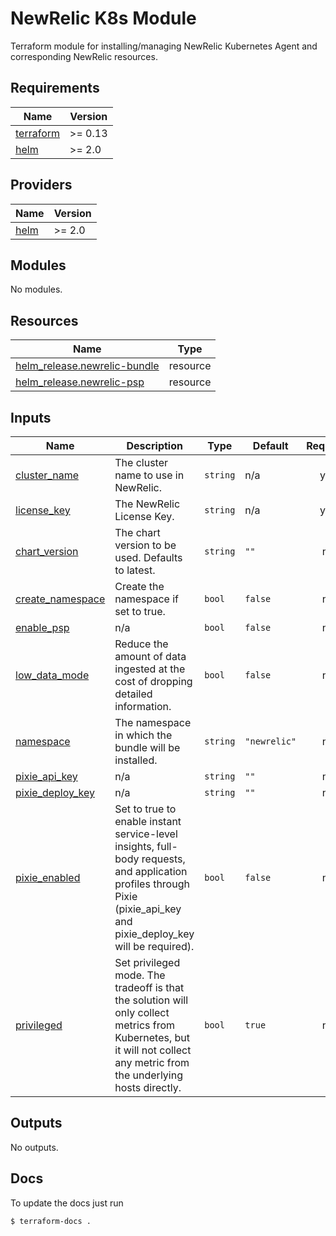 # NewRelic K8s Module

Terraform module for installing/managing NewRelic Kubernetes Agent and corresponding NewRelic resources.

<!-- BEGIN_TF_DOCS -->
## Requirements

| Name | Version |
|------|---------|
| <a name="requirement_terraform"></a> [terraform](#requirement\_terraform) | >= 0.13 |
| <a name="requirement_helm"></a> [helm](#requirement\_helm) | >= 2.0 |

## Providers

| Name | Version |
|------|---------|
| <a name="provider_helm"></a> [helm](#provider\_helm) | >= 2.0 |

## Modules

No modules.

## Resources

| Name | Type |
|------|------|
| [helm_release.newrelic-bundle](https://registry.terraform.io/providers/hashicorp/helm/latest/docs/resources/release) | resource |
| [helm_release.newrelic-psp](https://registry.terraform.io/providers/hashicorp/helm/latest/docs/resources/release) | resource |

## Inputs

| Name | Description | Type | Default | Required |
|------|-------------|------|---------|:--------:|
| <a name="input_cluster_name"></a> [cluster\_name](#input\_cluster\_name) | The cluster name to use in NewRelic. | `string` | n/a | yes |
| <a name="input_license_key"></a> [license\_key](#input\_license\_key) | The NewRelic License Key. | `string` | n/a | yes |
| <a name="input_chart_version"></a> [chart\_version](#input\_chart\_version) | The chart version to be used. Defaults to latest. | `string` | `""` | no |
| <a name="input_create_namespace"></a> [create\_namespace](#input\_create\_namespace) | Create the namespace if set to true. | `bool` | `false` | no |
| <a name="input_enable_psp"></a> [enable\_psp](#input\_enable\_psp) | n/a | `bool` | `false` | no |
| <a name="input_low_data_mode"></a> [low\_data\_mode](#input\_low\_data\_mode) | Reduce the amount of data ingested at the cost of dropping detailed information. | `bool` | `false` | no |
| <a name="input_namespace"></a> [namespace](#input\_namespace) | The namespace in which the bundle will be installed. | `string` | `"newrelic"` | no |
| <a name="input_pixie_api_key"></a> [pixie\_api\_key](#input\_pixie\_api\_key) | n/a | `string` | `""` | no |
| <a name="input_pixie_deploy_key"></a> [pixie\_deploy\_key](#input\_pixie\_deploy\_key) | n/a | `string` | `""` | no |
| <a name="input_pixie_enabled"></a> [pixie\_enabled](#input\_pixie\_enabled) | Set to true to enable instant service-level insights, full-body requests, and application profiles through Pixie (pixie\_api\_key and pixie\_deploy\_key will be required). | `bool` | `false` | no |
| <a name="input_privileged"></a> [privileged](#input\_privileged) | Set privileged mode. The tradeoff is that the solution will only collect metrics from Kubernetes, but it will not collect any metric from the underlying hosts directly. | `bool` | `true` | no |

## Outputs

No outputs.
<!-- END_TF_DOCS -->

## Docs

To update the docs just run
```shell
$ terraform-docs .
```